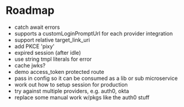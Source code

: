 # Roadmap

- catch await errors
- supports a customLoginPromptUrl for each provider integration
- support relative target_link_uri
- add PKCE 'pixy'
- expired session (after idle)
- use string tmpl literals for error
- cache jwks?
- demo access_token protected route
- pass in config so it can be consumed as a lib or sub microservice
- work out how to setup session for production
- try against multiple providers, e.g. auth0, okta
- replace some manual work w/pkgs like the auth0 stuff
